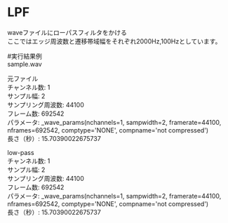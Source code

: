 # LPF  
waveファイルにローパスフィルタをかける  
ここではエッジ周波数と遷移帯域幅をそれぞれ2000Hz,100Hzとしています。  

#実行結果例  
sample.wav  
  
元ファイル  
チャンネル数: 1  
サンプル幅: 2  
サンプリング周波数: 44100  
フレーム数: 692542  
パラメータ: _wave_params(nchannels=1, sampwidth=2, framerate=44100, nframes=692542, comptype='NONE', compname='not compressed')  
長さ（秒）: 15.70390022675737  
  
low-pass  
チャンネル数: 1  
サンプル幅: 2  
サンプリング周波数: 44100  
フレーム数: 692542  
パラメータ: _wave_params(nchannels=1, sampwidth=2, framerate=44100, nframes=692542, comptype='NONE', compname='not compressed')  
長さ（秒）: 15.70390022675737  